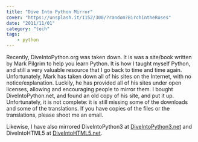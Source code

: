 ```yaml
---
title: "Dive Into Python Mirror"
cover: "https://unsplash.it/1152/300/?random?BirchintheRoses"
date: "2011/11/01"
category: "tech"
tags:
    - python
---
```


Recently, DiveIntoPython.org was taken down. It is was a site/book written by Mark Pilgrim to help you learn Python. It is how I taught myself Python, and still a very valuable resource that I go back to time and time again. Unfortunately, Mark has taken down all of his sites on the Internet, with no notice/explanation. Luckily, he has provided all of his sites under open licenses, allowing and encouraging people to mirror them. I bought DiveIntoPython.net, and found an old copy of his site, and put it up. Unfortunately, it is not complete: it is still missing some of the downloads and some of the translations. If you have copies of the files or the translations, please shoot me an email.

Likewise, I have also mirrored DiveIntoPython3 at [DiveIntoPython3.net](http://diveintopython3.net) and DiveIntoHTML5 at [DiveIntoHTML5.net](http://diveintohtml5.net).
